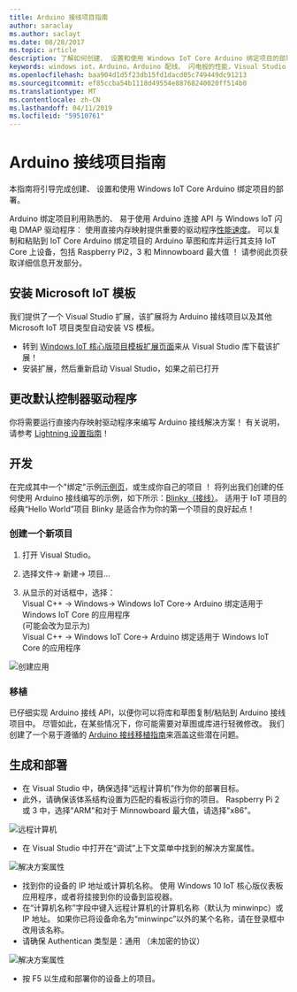 ```yaml
---
title: Arduino 接线项目指南
author: saraclay
ms.author: saclayt
ms.date: 08/28/2017
ms.topic: article
description: 了解如何创建、 设置和使用 Windows IoT Core Arduino 绑定项目的部署。
keywords: windows iot，Arduino，Arduino 配线、 闪电般的性能，Visual Studio
ms.openlocfilehash: baa904d1d5f23db15fd1dacd05c749449dc91213
ms.sourcegitcommit: ef85ccba54b1118d49554e88768240020ff514b0
ms.translationtype: MT
ms.contentlocale: zh-CN
ms.lasthandoff: 04/11/2019
ms.locfileid: "59510761"
---
```

# <a name="arduino-wiring-project-guide"></a>Arduino 接线项目指南

本指南将引导完成创建、 设置和使用 Windows IoT Core Arduino 绑定项目的部署。

Arduino 绑定项目利用熟悉的、 易于使用 Arduino 连接 API 与 Windows IoT 闪电 DMAP 驱动程序： 使用直接内存映射提供重要的驱动程序[性能速度](../develop-your-app/LightningPerformance.md)。 可以复制和粘贴到 IoT Core Arduino 绑定项目的 Arduino 草图和库并运行其支持 IoT Core 上设备，包括 Raspberry Pi2，3 和 Minnowboard 最大值 ！ 请参阅此页获取详细信息开发部分。

## <a name="install-the-microsoft-iot-templates"></a>安装 Microsoft IoT 模板

我们提供了一个 Visual Studio 扩展，该扩展将为 Arduino 接线项目以及其他 Microsoft IoT 项目类型自动安装 VS 模板。 

- 转到 [Windows IoT 核心版项目模板扩展页面](https://go.microsoft.com/fwlink/?linkid=847472)来从 Visual Studio 库下载该扩展！
- 安装扩展，然后重新启动 Visual Studio，如果之前已打开

## <a name="change-the-default-controller-driver"></a>更改默认控制器驱动程序

你将需要运行直接内存映射驱动程序来编写 Arduino 接线解决方案！ 有关说明，请参考 [Lightning 设置指南](../develop-your-app/LightningSetup.md)！

## <a name="develop"></a>开发
在完成其中一个"绑定"示例[示例页](https://developer.microsoft.com/en-us/windows/iot/samples)，或生成你自己的项目 ！ 将列出我们创建的任何使用 Arduino 接线编写的示例，如下所示：[Blinky（接线）](https://developer.microsoft.com/en-us/windows/iot/samples/helloblinkybackgroundwiring)。 适用于 IoT 项目的经典“Hello World”项目 Blinky 是适合作为你的第一个项目的良好起点！

### <a name="create-a-new-project"></a>创建一个新项目
1. 打开 Visual Studio。

2. 选择文件-> 新建-> 项目...

3. 从显示的对话框中，选择：  
Visual C++ -> Windows-> Windows IoT Core-> Arduino 绑定适用于 Windows IoT Core 的应用程序  
(可能会改为显示为)  
Visual C++ -> Windows IoT Core-> Arduino 绑定适用于 Windows IoT Core 的应用程序 


![创建应用](../media/ArduinoWiring/appcreate.png)

### <a name="porting"></a>移植

已仔细实现 Arduino 接线 API，以便你可以将库和草图复制/粘贴到 Arduino 接线项目中。 尽管如此，在某些情况下，你可能需要对草图或库进行轻微修改。 我们创建了一个易于遵循的 [Arduino 接线移植指南](ArduinoWiringPortingGuide.md)来涵盖这些潜在问题。

## <a name="build-and-deploy"></a>生成和部署

- 在 Visual Studio 中，确保选择“远程计算机”作为你的部署目标。
- 此外，请确保该体系结构设置为匹配的看板运行你的项目。 Raspberry Pi 2 或 3 中，选择"ARM"和对于 Minnowboard 最大值，请选择"x86"。

![远程计算机](../media/ArduinoWiring/wiringapp_remotemachine.png)

- 在 Visual Studio 中打开在“调试”上下文菜单中找到的解决方案属性。

![解决方案属性](../media/ArduinoWiring/wiringapp_properties.png)

- 找到你的设备的 IP 地址或计算机名称。 使用 Windows 10 IoT 核心版仪表板应用程序，或者将挂接到你的设备到监视器。
- 在“计算机名称”字段中键入远程计算机的计算机名称（默认为 minwinpc）或 IP 地址。 如果你已将设备命名为“minwinpc”以外的某个名称，请在登录框中改用该名称。
- 请确保 Authentican 类型是：通用 （未加密的协议）

![解决方案属性](../media/ArduinoWiring/wiringapp_properties2.png)

- 按 F5 以生成和部署你的设备上的项目。
